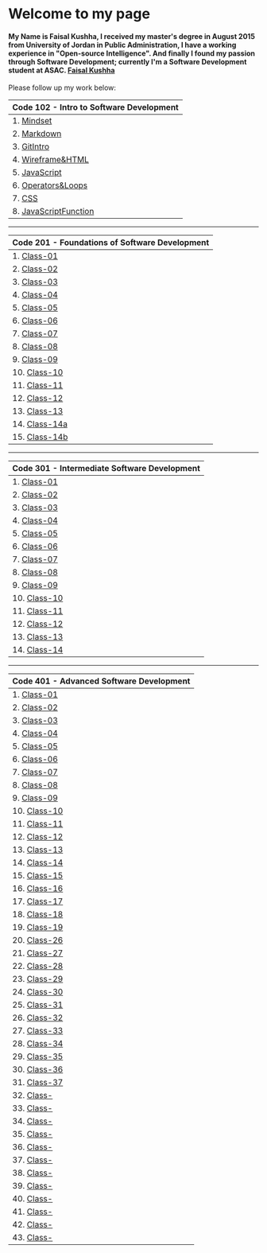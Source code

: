 # Welcome to my page

#### My Name is Faisal Kushha, I received my master's degree in August 2015 from University of Jordan in Public Administration, I have a working experience in "Open-source Intelligence". And finally I found my passion through Software Development; currently I'm a Software Development student at ASAC. [Faisal Kushha](https://github.com/Faisal-Kushha)

Please follow up my work below:

| Code 102 - Intro to Software Development    |
| ------------------------------------------- |
| 1. [Mindset](Mindset)                       |
| 2. [Markdown](Markdown)                     |
| 3. [GitIntro](GitIntro)                     |
| 4. [Wireframe&HTML](Wireframe&HTML)         |
| 5. [JavaScript](JavaScript)                 |
| 6. [Operators&Loops](Operators&Loops)       |
| 7. [CSS](CSS)                               |
| 8. [JavaScriptFunction](JavaScriptFunction) |

---

| Code 201 - Foundations of Software Development |
| ---------------------------------------------- |
| 1. [Class-01](Class-01)                        |
| 2. [Class-02](Class-02)                        |
| 3. [Class-03](Class-03)                        |
| 4. [Class-04](Class-04)                        |
| 5. [Class-05](Class-05)                        |
| 6. [Class-06](Class-06)                        |
| 7. [Class-07](Class-07)                        |
| 8. [Class-08](Class-08)                        |
| 9. [Class-09](Class-09)                        |
| 10. [Class-10](Class-10)                       |
| 11. [Class-11](Class-11)                       |
| 12. [Class-12](Class-12)                       |
| 13. [Class-13](Class-13)                       |
| 14. [Class-14a](Class-14a)                     |
| 15. [Class-14b](Class-14b)                     |

---

| Code 301 - Intermediate Software Development |
| -------------------------------------------- |
| 1. [Class-01](301class01)                    |
| 2. [Class-02](301class02)                    |
| 3. [Class-03](301class-03)                   |
| 4. [Class-04](301class-04)                   |
| 5. [Class-05](301class-05)                   |
| 6. [Class-06](301class-06)                   |
| 7. [Class-07](301class-07)                   |
| 8. [Class-08](301class-08)                   |
| 9. [Class-09](301class-09)                   |
| 10. [Class-10](301class-10)                  |
| 11. [Class-11](301class-11)                  |
| 12. [Class-12](301class-12)                  |
| 13. [Class-13](301class-13)                  |
| 14. [Class-14](301class-14)                  |

---

| Code 401 - Advanced Software Development |
| ---------------------------------------- |
| 1. [Class-01](401class01)                |
| 2. [Class-02](401class02)                |
| 3. [Class-03](401class03)                |
| 4. [Class-04](401class04)                |
| 5. [Class-05](401class05)                |
| 6. [Class-06](401class06)                |
| 7. [Class-07](401class07)                |
| 8. [Class-08](401class08)                |
| 9. [Class-09](401class09)                |
| 10. [Class-10](401class10)               |
| 11. [Class-11](401class11)               |
| 12. [Class-12](401class12)               |
| 13. [Class-13](401class13)               |
| 14. [Class-14](401class14)               |
| 15. [Class-15](401class15)               |
| 16. [Class-16](401class16)               |
| 17. [Class-17](401class17)               |
| 18. [Class-18](401class18)               |
| 19. [Class-19](401class19)               |
| 20. [Class-26](401class26)               |
| 21. [Class-27](401class27)               |
| 22. [Class-28](401class28)               |
| 23. [Class-29](401class29)               |
| 24. [Class-30](401class30)               |
| 25. [Class-31](401class31)               |
| 26. [Class-32](401class32)               |
| 27. [Class-33](401class33)               |
| 28. [Class-34](401class34)               |
| 29. [Class-35](401class35)               |
| 30. [Class-36](401class36)               |
| 31. [Class-37](401class37)               |
| 32. [Class-]()                           |
| 33. [Class-]()                           |
| 34. [Class-]()                           |
| 35. [Class-]()                           |
| 36. [Class-]()                           |
| 37. [Class-]()                           |
| 38. [Class-]()                           |
| 39. [Class-]()                           |
| 40. [Class-]()                           |
| 41. [Class-]()                           |
| 42. [Class-]()                           |
| 43. [Class-]()                           |
